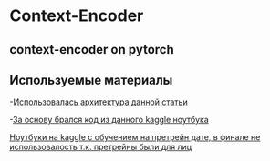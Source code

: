 # Context-Encoder
context-encoder on pytorch
-------------------------------------------------------------
## Используемые материалы

-[Использовалась архитектура данной статьи](https://arxiv.org/pdf/1604.07379v2.pdf)

-[За основу брался код из данного kaggle ноутбука](https://www.kaggle.com/balraj98/context-encoder-gan-for-image-inpainting-pytorch/data)

[Ноутбуки на kaggle с обучением на претрейн дате, в финале не использовалость т.к. претрейны были для лиц](https://www.kaggle.com/v1lkaav1lka/context-encoder-gan)
